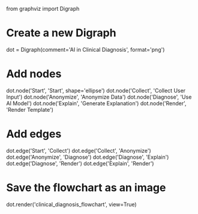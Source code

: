from graphviz import Digraph

# Create a new Digraph
dot = Digraph(comment='AI in Clinical Diagnosis', format='png')

# Add nodes
dot.node('Start', 'Start', shape='ellipse')
dot.node('Collect', 'Collect User Input')
dot.node('Anonymize', 'Anonymize Data')
dot.node('Diagnose', 'Use AI Model')
dot.node('Explain', 'Generate Explanation')
dot.node('Render', 'Render Template')

# Add edges
dot.edge('Start', 'Collect')
dot.edge('Collect', 'Anonymize')
dot.edge('Anonymize', 'Diagnose')
dot.edge('Diagnose', 'Explain')
dot.edge('Diagnose', 'Render')
dot.edge('Explain', 'Render')

# Save the flowchart as an image
dot.render('clinical_diagnosis_flowchart', view=True)
